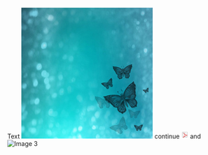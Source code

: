 Text ![Image 1](a.jpg) continue ![ Image 2 ](b.png) and ![ Image 3]( http://www.where.com/c.jpeg "description" )
